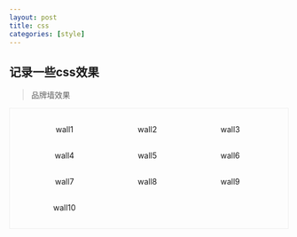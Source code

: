 ```yaml
---
layout: post
title: css
categories: [style]
---
```


## 记录一些css效果

> 品牌墙效果

<style>
 #wall{
    overflow: hidden;
    border: 1px solid #eee;
 }
 #wall ul{
    overflow:hidden;
 }
 #wall ul li{
    text-align: center;
    list-style-type: none;
    float: left;
    padding: 15px;
    width: 25%;
 }
</style>

<div id="wall">
    <ul>
        <li>wall1</li>
        <li>wall2</li>
        <li>wall3</li>
        <li>wall4</li>
        <li>wall5</li>
        <li>wall6</li>
        <li>wall7</li>
        <li>wall8</li>
        <li>wall9</li>
        <li>wall10</li>
    </ul>
</div>